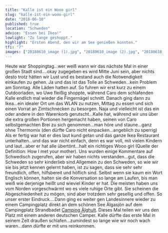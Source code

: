 ```yaml
--- 
title: "Kalle ist ein Wooo girl"
slug: "kalle-ist-ein-wooo-girl"
date: "2018-06-10"
published: true
location: "Schweden"
advice: "Essen bei Ikea!"
lowlight: "Zu lange geshoppt."
highlight: "Ersten Abend, den wir am See genießen konnten."
tfi: "7"
images: ["20180610_image (1).jpg", "20180610_image (2).jpg", "20180610_image (3).jpg", "20180610_image (4).jpg", "20180610_image (5).jpg", "20180610_image (6).jpg", "20180610_image (7).jpg", "20180610_image (8).jpg", "20180610_image (9).jpg", "20180610_image (10).jpg", "20180610_image (11).jpg"]
---
```


Heute war Shoppingtag...wer weiß wann wir das nächste Mal in einer großen Stadt sind....okay zugegeben es wird Mitte Juni sein, aber nichts desto trotz hätten wir Lust und es bestand auch die Notwendigkeit einkaufen zu gehen. Ja und das ist das Tolle an Schweden...kein Problem am Sonntag. Alle Läden hatten auf. So fuhren wir erst kurz zu einem Outdoorladen, wo Uwe fleißig shoppte, während Caro dem schlafenden Kalle endlich mal wieder die Fingernägel schnitt. Danach ging dann zu Ikea...ein idealer Ort um das WLAN zu nutzen, Mittag zu essen und sich einen Vorrat an Zimtschnecken zu besorgen. Naja und vielleicht ist das ein oder andere in den Warenkorb gerutscht...Kalle hat, während wir uns über die extra großen Portionen hergemacht haben, seinen von Caro selbstgemachten Brei zu sich genommen...man höre und staune...ganz ohne Thermomix (den dürfte Caro nicht einpacken...angeblich zu sperrig) Als er fertig war hat er dies laut kund getan und das ganze Ikea Restaurant unterhalten...und das war nicht einfach, denn es war voll, mit vielen Kindern und laut...aber er hat alle übertönt...halt ein richtiges Wooo girl (Quelle der Definition: How I met your mother). Uns wurden einige Kommentare auf Schwedisch zugerufen, aber wir haben nichts verstanden...gut, dass die Schweden so sehr kinderlieb sind.Allgemein zu den Schweden, so wie wir sie bis jetzt kennen gelernt haben, ist zu sagen, dass sie sehr sehr freundlich, offen, hilfsbereit und höflich sind. Selbst wenn sie kaum ein Wort Englisch können, halten sie die Konversation so lange am Laufen, bis man weiß wie derjenige heißt und wieviel Kinder er hat. Die meisten haben uns vom Norden vorgeschwärmt wo es viele ruhige Orte gibt. Sie scheinen die Abgeschiedenheit zu mögen, sind aber trotzdem sehr gesellig und offen. So unser erster Eindruck....Dann ging es weiter gen Landesinnere wieder zu einem Campingplatz direkt an dem schönen See Älgasjön auf dem Campingplatz Strandbadet [Camping Älghult](https://goo.gl/maps/pLwf7dUotLu). Dieses Mal teilen wir uns den Platz mit einem anderen deutschen Camper. Kalle dürfte das erste Mal in seinem Zelt draußen schlafen...zumindest so lange wie wir noch wach waren...dann dürfte er mit uns reinkommen.
    
